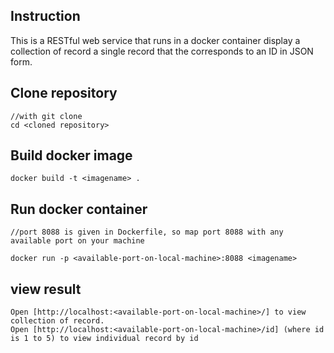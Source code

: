 ## Instruction

This is a RESTful web service that runs in a docker container display a collection of record a single record that the corresponds to an ID in JSON form.

## Clone repository

    //with git clone
    cd <cloned repository>

## Build docker image

    docker build -t <imagename> .

## Run docker container

    //port 8088 is given in Dockerfile, so map port 8088 with any available port on your machine

    docker run -p <available-port-on-local-machine>:8088 <imagename>

## view result

    Open [http://localhost:<available-port-on-local-machine>/] to view collection of record.
    Open [http://localhost:<available-port-on-local-machine>/id] (where id is 1 to 5) to view individual record by id
